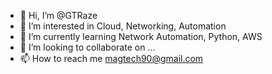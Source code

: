- 👋 Hi, I’m @GTRaze
- 👀 I’m interested in Cloud, Networking, Automation
- 🌱 I’m currently learning Network Automation, Python, AWS
- 💞️ I’m looking to collaborate on ...
- 📫 How to reach me magtech90@gmail.com

<!---
GTRaze/GTRaze is a ✨ special ✨ repository because its `README.md` (this file) appears on your GitHub profile.
You can click the Preview link to take a look at your changes.
--->
